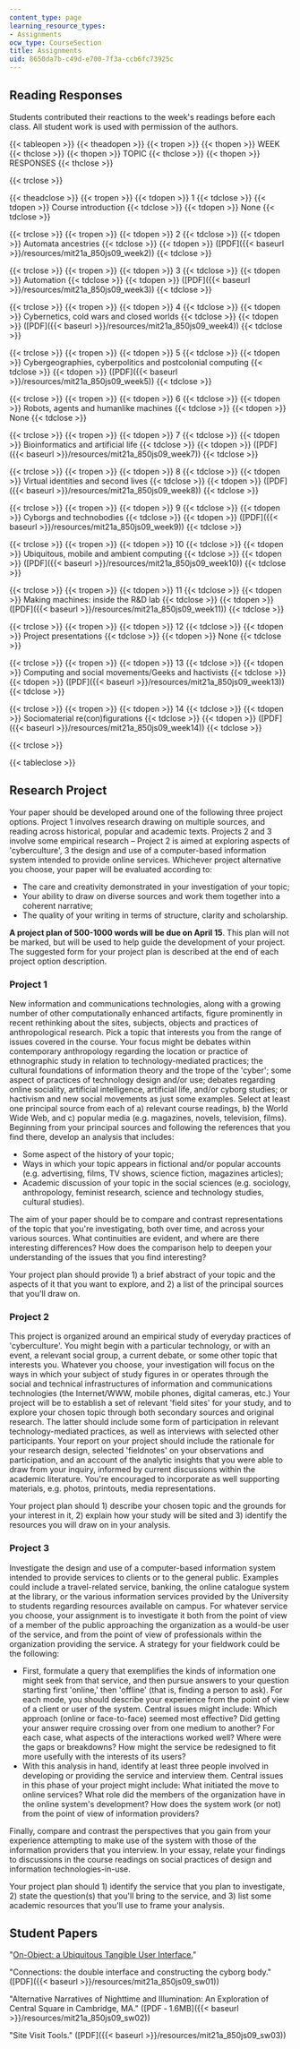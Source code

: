 ```yaml
---
content_type: page
learning_resource_types:
- Assignments
ocw_type: CourseSection
title: Assignments
uid: 8650da7b-c49d-e700-7f3a-ccb6fc73925c
---
```


Reading Responses
-----------------

Students contributed their reactions to the week's readings before each class. All student work is used with permission of the authors.

{{< tableopen >}}
{{< theadopen >}}
{{< tropen >}}
{{< thopen >}}
WEEK
{{< thclose >}}
{{< thopen >}}
TOPIC
{{< thclose >}}
{{< thopen >}}
RESPONSES
{{< thclose >}}

{{< trclose >}}

{{< theadclose >}}
{{< tropen >}}
{{< tdopen >}}
1
{{< tdclose >}}
{{< tdopen >}}
Course introduction
{{< tdclose >}}
{{< tdopen >}}
None
{{< tdclose >}}

{{< trclose >}}
{{< tropen >}}
{{< tdopen >}}
2
{{< tdclose >}}
{{< tdopen >}}
Automata ancestries
{{< tdclose >}}
{{< tdopen >}}
([PDF]({{< baseurl >}}/resources/mit21a_850js09_week2))
{{< tdclose >}}

{{< trclose >}}
{{< tropen >}}
{{< tdopen >}}
3
{{< tdclose >}}
{{< tdopen >}}
Automation
{{< tdclose >}}
{{< tdopen >}}
([PDF]({{< baseurl >}}/resources/mit21a_850js09_week3))
{{< tdclose >}}

{{< trclose >}}
{{< tropen >}}
{{< tdopen >}}
4
{{< tdclose >}}
{{< tdopen >}}
Cybernetics, cold wars and closed worlds
{{< tdclose >}}
{{< tdopen >}}
([PDF]({{< baseurl >}}/resources/mit21a_850js09_week4))
{{< tdclose >}}

{{< trclose >}}
{{< tropen >}}
{{< tdopen >}}
5
{{< tdclose >}}
{{< tdopen >}}
Cybergeographies, cyberpolitics and postcolonial computing
{{< tdclose >}}
{{< tdopen >}}
([PDF]({{< baseurl >}}/resources/mit21a_850js09_week5))
{{< tdclose >}}

{{< trclose >}}
{{< tropen >}}
{{< tdopen >}}
6
{{< tdclose >}}
{{< tdopen >}}
Robots, agents and humanlike machines
{{< tdclose >}}
{{< tdopen >}}
None
{{< tdclose >}}

{{< trclose >}}
{{< tropen >}}
{{< tdopen >}}
7
{{< tdclose >}}
{{< tdopen >}}
Bioinformatics and artificial life
{{< tdclose >}}
{{< tdopen >}}
([PDF]({{< baseurl >}}/resources/mit21a_850js09_week7))
{{< tdclose >}}

{{< trclose >}}
{{< tropen >}}
{{< tdopen >}}
8
{{< tdclose >}}
{{< tdopen >}}
Virtual identities and second lives
{{< tdclose >}}
{{< tdopen >}}
([PDF]({{< baseurl >}}/resources/mit21a_850js09_week8))
{{< tdclose >}}

{{< trclose >}}
{{< tropen >}}
{{< tdopen >}}
9
{{< tdclose >}}
{{< tdopen >}}
Cyborgs and technobodies
{{< tdclose >}}
{{< tdopen >}}
([PDF]({{< baseurl >}}/resources/mit21a_850js09_week9))
{{< tdclose >}}

{{< trclose >}}
{{< tropen >}}
{{< tdopen >}}
10
{{< tdclose >}}
{{< tdopen >}}
Ubiquitous, mobile and ambient computing
{{< tdclose >}}
{{< tdopen >}}
([PDF]({{< baseurl >}}/resources/mit21a_850js09_week10))
{{< tdclose >}}

{{< trclose >}}
{{< tropen >}}
{{< tdopen >}}
11
{{< tdclose >}}
{{< tdopen >}}
Making machines: inside the R&D lab
{{< tdclose >}}
{{< tdopen >}}
([PDF]({{< baseurl >}}/resources/mit21a_850js09_week11))
{{< tdclose >}}

{{< trclose >}}
{{< tropen >}}
{{< tdopen >}}
12
{{< tdclose >}}
{{< tdopen >}}
Project presentations
{{< tdclose >}}
{{< tdopen >}}
None
{{< tdclose >}}

{{< trclose >}}
{{< tropen >}}
{{< tdopen >}}
13
{{< tdclose >}}
{{< tdopen >}}
Computing and social movements/Geeks and hactivists
{{< tdclose >}}
{{< tdopen >}}
([PDF]({{< baseurl >}}/resources/mit21a_850js09_week13))
{{< tdclose >}}

{{< trclose >}}
{{< tropen >}}
{{< tdopen >}}
14
{{< tdclose >}}
{{< tdopen >}}
Sociomaterial re(con)figurations
{{< tdclose >}}
{{< tdopen >}}
([PDF]({{< baseurl >}}/resources/mit21a_850js09_week14))
{{< tdclose >}}

{{< trclose >}}

{{< tableclose >}}

Research Project
----------------

Your paper should be developed around one of the following three project options. Project 1 involves research drawing on multiple sources, and reading across historical, popular and academic texts. Projects 2 and 3 involve some empirical research – Project 2 is aimed at exploring aspects of 'cyberculture', 3 the design and use of a computer-based information system intended to provide online services. Whichever project alternative you choose, your paper will be evaluated according to:

*   The care and creativity demonstrated in your investigation of your topic;
*   Your ability to draw on diverse sources and work them together into a coherent narrative;
*   The quality of your writing in terms of structure, clarity and scholarship.

**A project plan of 500-1000 words will be due on April 15**. This plan will not be marked, but will be used to help guide the development of your project. The suggested form for your project plan is described at the end of each project option description.

### Project 1

New information and communications technologies, along with a growing number of other computationally enhanced artifacts, figure prominently in recent rethinking about the sites, subjects, objects and practices of anthropological research. Pick a topic that interests you from the range of issues covered in the course. Your focus might be debates within contemporary anthropology regarding the location or practice of ethnographic study in relation to technology-mediated practices; the cultural foundations of information theory and the trope of the 'cyber'; some aspect of practices of technology design and/or use; debates regarding online sociality, artificial intelligence, artificial life, and/or cyborg studies; or hactivism and new social movements as just some examples. Select at least one principal source from each of a) relevant course readings, b) the World Wide Web, and c) popular media (e.g. magazines, novels, television, films). Beginning from your principal sources and following the references that you find there, develop an analysis that includes:

*   Some aspect of the history of your topic;
*   Ways in which your topic appears in fictional and/or popular accounts (e.g. advertising, films, TV shows, science fiction, magazines articles);
*   Academic discussion of your topic in the social sciences (e.g. sociology, anthropology, feminist research, science and technology studies, cultural studies).

The aim of your paper should be to compare and contrast representations of the topic that you're investigating, both over time, and across your various sources. What continuities are evident, and where are there interesting differences? How does the comparison help to deepen your understanding of the issues that you find interesting?

Your project plan should provide 1) a brief abstract of your topic and the aspects of it that you want to explore, and 2) a list of the principal sources that you'll draw on.

### Project 2

This project is organized around an empirical study of everyday practices of 'cyberculture'. You might begin with a particular technology, or with an event, a relevant social group, a current debate, or some other topic that interests you. Whatever you choose, your investigation will focus on the ways in which your subject of study figures in or operates through the social and technical infrastructures of information and communications technologies (the Internet/WWW, mobile phones, digital cameras, etc.) Your project will be to establish a set of relevant 'field sites' for your study, and to explore your chosen topic through both secondary sources and original research. The latter should include some form of participation in relevant technology-mediated practices, as well as interviews with selected other participants. Your report on your project should include the rationale for your research design, selected 'fieldnotes' on your observations and participation, and an account of the analytic insights that you were able to draw from your inquiry, informed by current discussions within the academic literature. You're encouraged to incorporate as well supporting materials, e.g. photos, printouts, media representations.

Your project plan should 1) describe your chosen topic and the grounds for your interest in it, 2) explain how your study will be sited and 3) identify the resources you will draw on in your analysis.

### Project 3

Investigate the design and use of a computer-based information system intended to provide services to clients or to the general public. Examples could include a travel-related service, banking, the online catalogue system at the library, or the various information services provided by the University to students regarding resources available on campus. For whatever service you choose, your assignment is to investigate it both from the point of view of a member of the public approaching the organization as a would-be user of the service, and from the point of view of professionals within the organization providing the service. A strategy for your fieldwork could be the following:

*   First, formulate a query that exemplifies the kinds of information one might seek from that service, and then pursue answers to your question starting first 'online,' then 'offline' (that is, finding a person to ask). For each mode, you should describe your experience from the point of view of a client or user of the system. Central issues might include: Which approach (online or face-to-face) seemed most effective? Did getting your answer require crossing over from one medium to another? For each case, what aspects of the interactions worked well? Where were the gaps or breakdowns? How might the service be redesigned to fit more usefully with the interests of its users?
*   With this analysis in hand, identify at least three people involved in developing or providing the service and interview them. Central issues in this phase of your project might include: What initiated the move to online services? What role did the members of the organization have in the online system's development? How does the system work (or not) from the point of view of information providers?

Finally, compare and contrast the perspectives that you gain from your experience attempting to make use of the system with those of the information providers that you interview. In your essay, relate your findings to discussions in the course readings on social practices of design and information technologies-in-use.

Your project plan should 1) identify the service that you plan to investigate, 2) state the question(s) that you'll bring to the service, and 3) list some academic resources that you'll use to frame your analysis.

Student Papers
--------------

"[On-Object: a Ubiquitous Tangible User Interface.](http://on-object.com/)"

"Connections: the double interface and constructing the cyborg body." ([PDF]({{< baseurl >}}/resources/mit21a_850js09_sw01))

"Alternative Narratives of Nighttime and Illumination: An Exploration of Central Square in Cambridge, MA." ([PDF ‑ 1.6MB]({{< baseurl >}}/resources/mit21a_850js09_sw02))

"Site Visit Tools." ([PDF]({{< baseurl >}}/resources/mit21a_850js09_sw03))